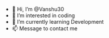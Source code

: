 - 👋 Hi, I’m @Vanshu30
- 👀 I’m interested in coding
- 🌱 I’m currently learning Development
- 📫 Message to contact me

<!---
Vanshu30/Vanshu30 is a ✨ special ✨ repository because its `README.md` (this file) appears on your GitHub profile.
You can click the Preview link to take a look at your changes.
--->
